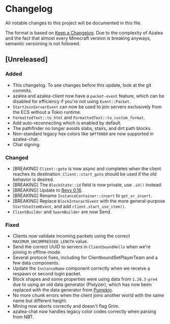 # Changelog

All notable changes to this project will be documented in this file.

The format is based on [Keep a Changelog](https://keepachangelog.com/en/1.1.0/).
Due to the complexity of Azalea and the fact that almost every Minecraft version
is breaking anyways, semantic versioning is not followed.

## [Unreleased]

### Added

- This changelog. To see changes before this update, look at the git commits.
- azalea and azalea-client now have a `packet-event` feature, which can be disabled for efficiency if you're not using `Event::Packet`.
- `StartJoinServerEvent` can now be used to join servers exclusively from the ECS without a Tokio runtime.
- `FormattedText::to_html` and `FormattedText::to_custom_format`.
- Add auto-reconnecting which is enabled by default.
- The pathfinder no longer avoids slabs, stairs, and dirt path blocks.
- Non-standard legacy hex colors like `§#ff0000` are now supported in azalea-chat.
- Chat signing.

### Changed

- [BREAKING] `Client::goto` is now async and completes when the client reaches its destination. `Client::start_goto` should be used if the old behavior is desired.
- [BREAKING] The `BlockState::id` field is now private, use `.id()` instead.
- [BREAKING] Update to [Bevy 0.16](https://bevyengine.org/news/bevy-0-16/).
- [BREAKING] Rename `InstanceContainer::insert` to `get_or_insert`.
- [BREAKING] Replace `BlockInteractEvent` with the more general-purpose `StartUseItemEvent`, and add `client.start_use_item()`.
- `ClientBuilder` and `SwarmBuilder` are now Send.

### Fixed

- Clients now validate incoming packets using the correct `MAXIMUM_UNCOMPRESSED_LENGTH` value.
- Send the correct UUID to servers in `ClientboundHello` when we're joining in offline-mode.
- Several protocol fixes, including for ClientboundSetPlayerTeam and a few data components.
- Update the `InstanceName` component correctly when we receive a respawn or second login packet.
- Block shapes and some properties were using data from `1.20.3-pre4` due to using an old data generator (Pixlyzer), which has now been replaced with the data generator from [Pumpkin](https://github.com/Pumpkin-MC/Extractor).
- No more chunk errors when the client joins another world with the same name but different height.
- Mining now aborts correctly and doesn't flag Grim.
- azalea-chat now handles legacy color codes correctly when parsing from NBT.
